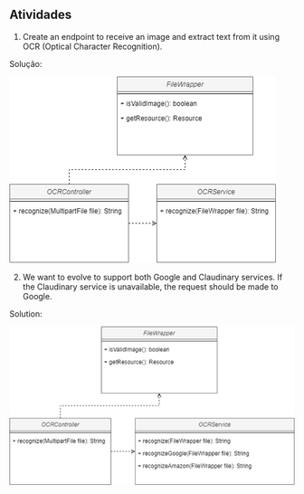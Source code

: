 ## Atividades

1. Create an endpoint to receive an image and extract text from it using OCR (Optical Character Recognition).

Solução:

![1SRP.png](images/1_SRP.png)

2. We want to evolve to support both Google and Claudinary services.
   If the Claudinary service is unavailable, the request should be made to Google.

Solution:

![2 NOT_OCP.png](images/2_NOT_OCP.png)




